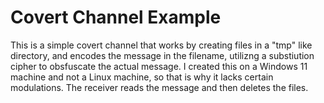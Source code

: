 # Covert Channel Example
This is a simple covert channel that works by creating files in a "tmp" like directory, and encodes the message in the filename, utilizng a substiution cipher to obsfuscate the actual message.
I created this on a Windows 11 machine and not a Linux machine, so that is why it lacks certain modulations. 
The receiver reads the message and then deletes the files.

